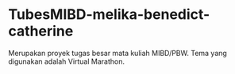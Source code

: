 # TubesMIBD-melika-benedict-catherine
Merupakan proyek tugas besar mata kuliah MIBD/PBW. Tema yang digunakan adalah Virtual Marathon.
